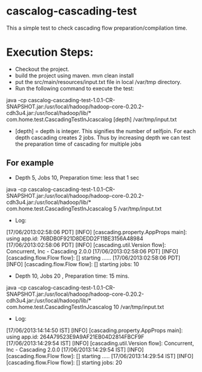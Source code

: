 cascalog-cascading-test
=======================

This a simple test to check cascading flow preparation/compilation time.

Execution Steps:
==================
* Checkout the project.
* build the project using maven.
mvn clean install
* put the src/main/resources/input.txt file in local /var/tmp directory.
* Run the following command to execute the test:

 java -cp cascalog-cascading-test-1.0.1-CR-SNAPSHOT.jar:/usr/local/hadoop/hadoop-core-0.20.2-cdh3u4.jar:/usr/local/hadoop/lib/* com.home.test.CascadingTestInJcascalog [depth] /var/tmp/input.txt

* [depth] = depth is integer. This signifies the number of selfjoin. For each depth cascading creates 2 jobs. Thus by increasing depth we can test the preparation time of cascading for multiple jobs


For example 
------------------------
* Depth 5, Jobs 10, Preparation time: less that 1 sec

java -cp cascalog-cascading-test-1.0.1-CR-SNAPSHOT.jar:/usr/local/hadoop/hadoop-core-0.20.2-cdh3u4.jar:/usr/local/hadoop/lib/* com.home.test.CascadingTestInJcascalog 5 /var/tmp/input.txt

* Log:

[17/06/2013:02:58:06 PDT] [INFO] [cascading.property.AppProps main]: using app.id: 76BDB0F921D8DEDD2F11BE3156A48984
[17/06/2013:02:58:06 PDT] [INFO] [cascading.util.Version flow]: Concurrent, Inc - Cascading 2.0.0
[17/06/2013:02:58:06 PDT] [INFO] [cascading.flow.Flow flow]: [] starting
......
[17/06/2013:02:58:06 PDT] [INFO] [cascading.flow.Flow flow]: []  starting jobs: 10


* Depth 10, Jobs 20 , Preparation time: 15 mins.

java -cp cascalog-cascading-test-1.0.1-CR-SNAPSHOT.jar:/usr/local/hadoop/hadoop-core-0.20.2-cdh3u4.jar:/usr/local/hadoop/lib/* com.home.test.CascadingTestInJcascalog 10 /var/tmp/input.txt

* Log:


[17/06/2013:14:14:50 IST] [INFO] [cascading.property.AppProps main]: using app.id: 264A79523E9A9AF21EB04D2814FBCF9F
[17/06/2013:14:29:54 IST] [INFO] [cascading.util.Version flow]: Concurrent, Inc - Cascading 2.0.0
[17/06/2013:14:29:54 IST] [INFO] [cascading.flow.Flow flow]: [] starting
.....
[17/06/2013:14:29:54 IST] [INFO] [cascading.flow.Flow flow]: []  starting jobs: 20



